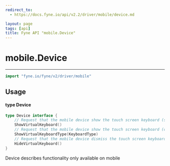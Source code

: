 ```yaml
---
redirect_to:
  - https://docs.fyne.io/api/v2.2/driver/mobile/device.md

layout: page
tags: [api]
title: Fyne API "mobile.Device"
---
```



# mobile.Device
---
```go
import "fyne.io/fyne/v2/driver/mobile"
```

## Usage

#### type Device

```go
type Device interface {
	// Request that the mobile device show the touch screen keyboard (standard layout)
	ShowVirtualKeyboard()
	// Request that the mobile device show the touch screen keyboard (custom layout)
	ShowVirtualKeyboardType(KeyboardType)
	// Request that the mobile device dismiss the touch screen keyboard
	HideVirtualKeyboard()
}
```

Device describes functionality only available on mobile
